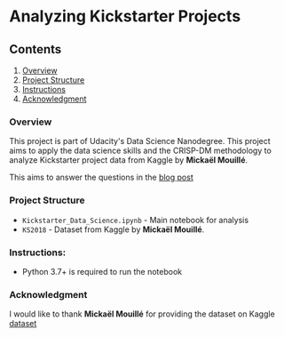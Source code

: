 # Analyzing Kickstarter Projects

## Contents
1. [Overview](#overview)
2. [Project Structure](#projectStructure)
3. [Instructions](#instructions)
4. [Acknowledgment](#acknowledgment)

<a name="overview"></a>
### Overview
This project is part of Udacity's Data Science Nanodegree.  This project aims to apply the data science skills and the CRISP-DM methodology to analyze Kickstarter project data from Kaggle by **Mickaël Mouillé**.

This aims to answer the questions in the [blog post](https://alsehibanis.github.io/datascience/2019/07/20/kickstarter-data-science.html)

<a name="projectStructure"></a>
### Project Structure
- `Kickstarter_Data_Science.ipynb` - Main notebook for analysis
- `KS2018` - Dataset from Kaggle by **Mickaël Mouillé**.

<a name="instructions"></a>
### Instructions:
* Python 3.7+ is required to run the notebook

<a name="acknowledgment"></a>
### Acknowledgment
I would like to thank **Mickaël Mouillé** for providing the dataset on Kaggle [dataset](https://www.kaggle.com/kemical/kickstarter-projects)
